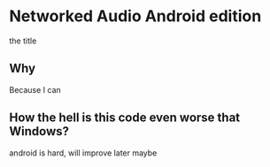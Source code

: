 # Networked Audio Android edition

the title

## Why

Because I can

## How the hell is this code even worse that Windows?

android is hard, will improve later maybe
